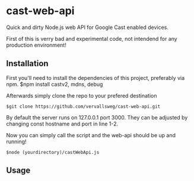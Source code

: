 # cast-web-api
Quick and dirty Node.js web API for Google Cast enabled devices.

First of this is verry bad and experimental code, not intendend for any production environment!

Installation
------------

First you'll need to install the dependencies of this project, preferably via npm.
$npm install castv2, mdns, debug

Afterwards simply clone the repo to your prefered destination

```$git clone https://github.com/vervallsweg/cast-web-api.git```


By default the server runs on 127.0.0.1 port 3000. They can be adjusted by changing const hostname and port in line 1-2.

Now you can simply call the script and the web-api should be up and running!

```$node (yourdirectory)/castWebApi.js```


Usage
-----